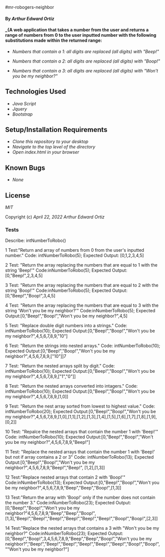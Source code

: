 #mr-robogers-neighbor

#### By _**Arthur Edward Ortiz**_

#### _{A web application that takes a number from the user and returns a range of numbers from 0 to the user inputted number with the following substitutions made within the returned range:

* _Numbers that contain a 1: all digits are replaced (all digits) with "Beep!"_

* _Numbers that contain a 2: all digits are replaced (all digits) with "Boop!"_
* _Numbers that contain a 3: all digits are replaced (all digits) with "Won't you be my neighbor?"_


## Technologies Used

* _Java Script_
* _Jquery_
* _Bootstrap_


## Setup/Installation Requirements

* _Clone this repository to your desktop_
* _Navigate to the top level of the directory_
* _Open index.html in your browser_

## Known Bugs

* _None_


## License

_MIT_

Copyright (c) _April 22, 2022_ _Arthur Edward Ortiz_






### Tests

Describe: intNumberToRobo()

1
Test:"Return and array of numbers from 0 from the user's inputted number."
Code: intNumberToRobo(5);
Expected Output: [0,1,2,3,4,5]

2
Test: "Return the array replacing the numbers that are equal to 1 with the string 'Beep!'"
Code:inNumberToRobo(5);
Expected Output:[0,"Beep!",2,3,4,5]

3
Test: "Return the array replacing the numbers that are equal to 2 with the string 'Boop!'"
Code:inNumberToRobo(5);
Expected Output:[0,"Beep!","Boop!",3,4,5]

4
Test: "Return the array replacing the numbers that are equal to 3 with the string 'Won't you be my neighbor?'"
Code:inNumberToRobo(5);
Expected Output:[0,"Beep!","Boop!","Won't you be my neighbor?",4,5]

5
Test: "Replace double digit numbers into a strings." 
Code: intNumberToRobo(10);
Expected Output:[0,"Beep!","Boop!","Won't you be my neighbor?",4,5,6,7,8,9,"10"]

6
Test: "Return the strings into nested arrays."
Code: intNumberToRobo(10);
Expected Output:[0,"Beep!","Boop!","Won't you be my neighbor?",4,5,6,7,8,9,["10"]]7

7
Test: "Return the nested arrays split by digit."
Code: intNumberToRobo(10);
Expected Output:[0,"Beep!","Boop!","Won't you be my neighbor?",4,5,6,7,8,9,["1","0"]]


8
Test: "Return the nested arrays converted into intagers."
Code: intNumberToRobo(10);
Expected Output:[0,"Beep!","Boop!","Won't you be my neighbor?",4,5,6,7,8,9,[1,0]]

9
Test: "Return the nest array sorted from lowest to highest value."
Code: intNumberToRobo(20);
Expected Output:[0,"Beep!","Boop!","Won't you be my neighbor?",4,5,6,7,8,9,[1,0],[1,1],[1,2],[1,3],[1,4],[1,5],[1,6],[1,7],[1,8],[1,9],[0,2]]

10
Test: "Repalce the nested arrays that contain the number 1 with 'Beep!'"
Code: intNumberToRobo(10);
Expected Output:[0,"Beep!","Boop!","Won't you be my neighbor?",4,5,6,7,8,9,"Beep!"]

11
Test: "Replace the nested arrays that contain the number 1 with 'Beep!' but not if array contains a 2 or 3"
Code: intNumberToRobo(13);
Expected Output:[0,"Beep!","Boop!","Won't you be my neighbor?",4,5,6,7,8,9,"Beep!","Beep!", [1,2],[1,3]]

12
Test:"Replace nested arrays that contain 2 with 'Boop!'"
Code:inNumberToRobo(13);
Expected Output:[0,"Beep!","Boop!","Won't you be my neighbor?",4,5,6,7,8,9,"Beep","Beep","Boop!",[1,3]]

13
Test:"Return the array with 'Boop!' only if the number does not contain the number 3."
Code:inNumberToRobo(23);
Expected Output:[0,"Beep!","Boop!","Won't you be my neighbor?"4,5,6,7,8,9,"Beep","Beep","Boop!",[1,3],"Beep!","Beep!","Beep!","Beep!","Beep!","Beep!","Boop!","Boop!",[2,3]]

14
Test:"Replace the nested arrays that contains a 3 with "Won't you be my neighbor?"
Code:inNumberToRobo(23);
Expected Output:[0,"Beep!","Boop!",3,4,5,6,7,8,9,"Beep","Beep","Boop!","Won't you be my neighbor?","Beep!","Beep!","Beep!","Beep!","Beep!","Beep!","Boop!","Boop!",""Won't you be my neighbor?"]
